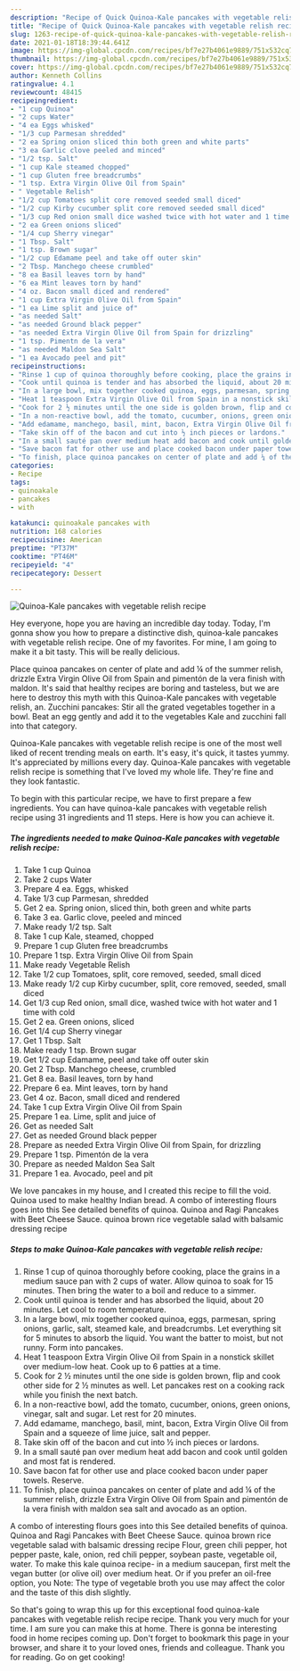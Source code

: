 ```yaml
---
description: "Recipe of Quick Quinoa-Kale pancakes with vegetable relish recipe"
title: "Recipe of Quick Quinoa-Kale pancakes with vegetable relish recipe"
slug: 1263-recipe-of-quick-quinoa-kale-pancakes-with-vegetable-relish-recipe
date: 2021-01-18T18:39:44.641Z
image: https://img-global.cpcdn.com/recipes/bf7e27b4061e9889/751x532cq70/quinoa-kale-pancakes-with-vegetable-relish-recipe-recipe-main-photo.jpg
thumbnail: https://img-global.cpcdn.com/recipes/bf7e27b4061e9889/751x532cq70/quinoa-kale-pancakes-with-vegetable-relish-recipe-recipe-main-photo.jpg
cover: https://img-global.cpcdn.com/recipes/bf7e27b4061e9889/751x532cq70/quinoa-kale-pancakes-with-vegetable-relish-recipe-recipe-main-photo.jpg
author: Kenneth Collins
ratingvalue: 4.1
reviewcount: 48415
recipeingredient:
- "1 cup Quinoa"
- "2 cups Water"
- "4 ea Eggs whisked"
- "1/3 cup Parmesan shredded"
- "2 ea Spring onion sliced thin both green and white parts"
- "3 ea Garlic clove peeled and minced"
- "1/2 tsp. Salt"
- "1 cup Kale steamed chopped"
- "1 cup Gluten free breadcrumbs"
- "1 tsp. Extra Virgin Olive Oil from Spain"
- " Vegetable Relish"
- "1/2 cup Tomatoes split core removed seeded small diced"
- "1/2 cup Kirby cucumber split core removed seeded small diced"
- "1/3 cup Red onion small dice washed twice with hot water and 1 time with cold"
- "2 ea Green onions sliced"
- "1/4 cup Sherry vinegar"
- "1 Tbsp. Salt"
- "1 tsp. Brown sugar"
- "1/2 cup Edamame peel and take off outer skin"
- "2 Tbsp. Manchego cheese crumbled"
- "8 ea Basil leaves torn by hand"
- "6 ea Mint leaves torn by hand"
- "4 oz. Bacon small diced and rendered"
- "1 cup Extra Virgin Olive Oil from Spain"
- "1 ea Lime split and juice of"
- "as needed Salt"
- "as needed Ground black pepper"
- "as needed Extra Virgin Olive Oil from Spain for drizzling"
- "1 tsp. Pimentn de la vera"
- "as needed Maldon Sea Salt"
- "1 ea Avocado peel and pit"
recipeinstructions:
- "Rinse 1 cup of quinoa thoroughly before cooking, place the grains in a medium sauce pan with 2 cups of water. Allow quinoa to soak for 15 minutes. Then bring the water to a boil and reduce to a simmer."
- "Cook until quinoa is tender and has absorbed the liquid, about 20 minutes. Let cool to room temperature."
- "In a large bowl, mix together cooked quinoa, eggs, parmesan, spring onions, garlic, salt, steamed kale, and breadcrumbs. Let everything sit for 5 minutes to absorb the liquid. You want the batter to moist, but not runny. Form into pancakes."
- "Heat 1 teaspoon Extra Virgin Olive Oil from Spain in a nonstick skillet over medium-low heat. Cook up to 6 patties at a time."
- "Cook for 2 ½ minutes until the one side is golden brown, flip and cook other side for 2 ½ minutes as well. Let pancakes rest on a cooking rack while you finish the next batch."
- "In a non-reactive bowl, add the tomato, cucumber, onions, green onions, vinegar, salt and sugar. Let rest for 20 minutes."
- "Add edamame, manchego, basil, mint, bacon, Extra Virgin Olive Oil from Spain and a squeeze of lime juice, salt and pepper."
- "Take skin off of the bacon and cut into ½ inch pieces or lardons."
- "In a small sauté pan over medium heat add bacon and cook until golden and most fat is rendered."
- "Save bacon fat for other use and place cooked bacon under paper towels. Reserve."
- "To finish, place quinoa pancakes on center of plate and add ¼ of the summer relish, drizzle Extra Virgin Olive Oil from Spain and pimentón de la vera finish with maldon sea salt and avocado as an option."
categories:
- Recipe
tags:
- quinoakale
- pancakes
- with

katakunci: quinoakale pancakes with 
nutrition: 168 calories
recipecuisine: American
preptime: "PT37M"
cooktime: "PT46M"
recipeyield: "4"
recipecategory: Dessert

---
```



![Quinoa-Kale pancakes with vegetable relish recipe](https://img-global.cpcdn.com/recipes/bf7e27b4061e9889/751x532cq70/quinoa-kale-pancakes-with-vegetable-relish-recipe-recipe-main-photo.jpg)

Hey everyone, hope you are having an incredible day today. Today, I'm gonna show you how to prepare a distinctive dish, quinoa-kale pancakes with vegetable relish recipe. One of my favorites. For mine, I am going to make it a bit tasty. This will be really delicious.

Place quinoa pancakes on center of plate and add ¼ of the summer relish, drizzle Extra Virgin Olive Oil from Spain and pimentón de la vera finish with maldon. It&#39;s said that healthy recipes are boring and tasteless, but we are here to destroy this myth with this Quinoa-Kale pancakes with vegetable relish, an. Zucchini pancakes: Stir all the grated vegetables together in a bowl. Beat an egg gently and add it to the vegetables Kale and zucchini fall into that category.

Quinoa-Kale pancakes with vegetable relish recipe is one of the most well liked of recent trending meals on earth. It's easy, it's quick, it tastes yummy. It's appreciated by millions every day. Quinoa-Kale pancakes with vegetable relish recipe is something that I've loved my whole life. They're fine and they look fantastic.


To begin with this particular recipe, we have to first prepare a few ingredients. You can have quinoa-kale pancakes with vegetable relish recipe using 31 ingredients and 11 steps. Here is how you can achieve it.

<!--inarticleads1-->

##### The ingredients needed to make Quinoa-Kale pancakes with vegetable relish recipe:

1. Take 1 cup Quinoa
1. Take 2 cups Water
1. Prepare 4 ea. Eggs, whisked
1. Take 1/3 cup Parmesan, shredded
1. Get 2 ea. Spring onion, sliced thin, both green and white parts
1. Take 3 ea. Garlic clove, peeled and minced
1. Make ready 1/2 tsp. Salt
1. Take 1 cup Kale, steamed, chopped
1. Prepare 1 cup Gluten free breadcrumbs
1. Prepare 1 tsp. Extra Virgin Olive Oil from Spain
1. Make ready  Vegetable Relish
1. Take 1/2 cup Tomatoes, split, core removed, seeded, small diced
1. Make ready 1/2 cup Kirby cucumber, split, core removed, seeded, small diced
1. Get 1/3 cup Red onion, small dice, washed twice with hot water and 1 time with cold
1. Get 2 ea. Green onions, sliced
1. Get 1/4 cup Sherry vinegar
1. Get 1 Tbsp. Salt
1. Make ready 1 tsp. Brown sugar
1. Get 1/2 cup Edamame, peel and take off outer skin
1. Get 2 Tbsp. Manchego cheese, crumbled
1. Get 8 ea. Basil leaves, torn by hand
1. Prepare 6 ea. Mint leaves, torn by hand
1. Get 4 oz. Bacon, small diced and rendered
1. Take 1 cup Extra Virgin Olive Oil from Spain
1. Prepare 1 ea. Lime, split and juice of
1. Get as needed Salt
1. Get as needed Ground black pepper
1. Prepare as needed Extra Virgin Olive Oil from Spain, for drizzling
1. Prepare 1 tsp. Pimentón de la vera
1. Prepare as needed Maldon Sea Salt
1. Prepare 1 ea. Avocado, peel and pit


We love pancakes in my house, and I created this recipe to fill the void. Quinoa used to make healthy Indian bread. A combo of interesting flours goes into this See detailed benefits of quinoa. Quinoa and Ragi Pancakes with Beet Cheese Sauce. quinoa brown rice vegetable salad with balsamic dressing recipe 

<!--inarticleads2-->

##### Steps to make Quinoa-Kale pancakes with vegetable relish recipe:

1. Rinse 1 cup of quinoa thoroughly before cooking, place the grains in a medium sauce pan with 2 cups of water. Allow quinoa to soak for 15 minutes. Then bring the water to a boil and reduce to a simmer.
1. Cook until quinoa is tender and has absorbed the liquid, about 20 minutes. Let cool to room temperature.
1. In a large bowl, mix together cooked quinoa, eggs, parmesan, spring onions, garlic, salt, steamed kale, and breadcrumbs. Let everything sit for 5 minutes to absorb the liquid. You want the batter to moist, but not runny. Form into pancakes.
1. Heat 1 teaspoon Extra Virgin Olive Oil from Spain in a nonstick skillet over medium-low heat. Cook up to 6 patties at a time.
1. Cook for 2 ½ minutes until the one side is golden brown, flip and cook other side for 2 ½ minutes as well. Let pancakes rest on a cooking rack while you finish the next batch.
1. In a non-reactive bowl, add the tomato, cucumber, onions, green onions, vinegar, salt and sugar. Let rest for 20 minutes.
1. Add edamame, manchego, basil, mint, bacon, Extra Virgin Olive Oil from Spain and a squeeze of lime juice, salt and pepper.
1. Take skin off of the bacon and cut into ½ inch pieces or lardons.
1. In a small sauté pan over medium heat add bacon and cook until golden and most fat is rendered.
1. Save bacon fat for other use and place cooked bacon under paper towels. Reserve.
1. To finish, place quinoa pancakes on center of plate and add ¼ of the summer relish, drizzle Extra Virgin Olive Oil from Spain and pimentón de la vera finish with maldon sea salt and avocado as an option.


A combo of interesting flours goes into this See detailed benefits of quinoa. Quinoa and Ragi Pancakes with Beet Cheese Sauce. quinoa brown rice vegetable salad with balsamic dressing recipe Flour, green chili pepper, hot pepper paste, kale, onion, red chili pepper, soybean paste, vegetable oil, water. To make this kale quinoa recipe- in a medium saucepan, first melt the vegan butter (or olive oil) over medium heat. Or if you prefer an oil-free option, you Note: The type of vegetable broth you use may affect the color and the taste of this dish slightly. 

So that's going to wrap this up for this exceptional food quinoa-kale pancakes with vegetable relish recipe recipe. Thank you very much for your time. I am sure you can make this at home. There is gonna be interesting food in home recipes coming up. Don't forget to bookmark this page in your browser, and share it to your loved ones, friends and colleague. Thank you for reading. Go on get cooking!
